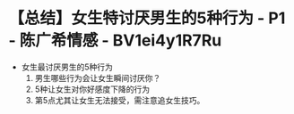 # 【总结】女生特讨厌男生的5种行为 - P1 - 陈广希情感 - BV1ei4y1R7Ru

-   女生最讨厌男生的5种行为
    1.  男生哪些行为会让女生瞬间讨厌你？
    2.  5种让女生对你好感度下降的行为
    3.  第5点尤其让女生无法接受，需注意追女生技巧。